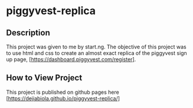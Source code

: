 # piggyvest-replica

## Description

This project was given to me by start.ng. The objective of this project was to use html and css to create an almost exact replica of the piggyvest sign up page, [https://dashboard.piggyvest.com/register].

## How to View Project

This project is published on github pages here [https://dejiabiola.github.io/piggyvest-replica/]
